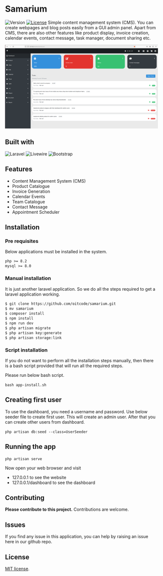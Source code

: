 # Samarium

<img src="https://img.shields.io/badge/Version-0.8.2-blue" alt="Version">
<a href="https://packagist.org/packages/laravel/framework"><img src="https://poser.pugx.org/laravel/framework/license.svg" alt="License"></a>
Simple content management system (CMS). You can create webpages and
blog posts easily from a GUI admin panel. Apart from CMS, there
are also other features like product display, invoice creation,
calendar events, contact message, task manager, document
sharing etc.

![screenshot](dashboard-screenshot-1.png)

## Built with

<img src="https://img.shields.io/badge/Laravel-FF2D20?style=flat&logo=laravel&logoColor=white" alt="Laravel"> <img src="https://img.shields.io/badge/Livewire-AA2BE2" alt="Livewire"> <img src="https://img.shields.io/badge/Bootstrap-7952B3?style=flat&logo=bootstrap&logoColor=white" alt="Bootstrap">

## Features

- Content Management System (CMS)
- Product Catalogue
- Invoice Generation
- Calendar Events
- Team Catalogue
- Contact Message
- Appointment Scheduler

## Installation

### Pre requisites

Below applications must be installed in the system. 

```
php >= 8.2
mysql >= 8.0
```

### Manual installation

It is just another laravel application. So we do all the steps required to get a
laravel application working. 

```
$ git clone https://github.com/oitcode/samarium.git
$ mv samarium
$ composer install
$ npm install
$ npm run dev
$ php artisan migrate
$ php artisan key:generate
$ php artisan storage:link
```

### Script installation

If you do not want to perform all the installation steps manually,
then there is a bash script provided that will run all the 
required steps.

Please run below bash script.

`bash app-install.sh`

## Creating first user

To use the dashboard, you need a username and password.
Use below seeder file to create first user. This will create
an admin user. After that you can create other users from
dashboard.

`php artisan db:seed --class=UserSeeder`
 

## Running the app

`php artisan serve`

Now open your web browser and visit 
- 127.0.0.1 to see the website
- 127.0.0.1/dashboard to see the dashboard

## Contributing

__Please contribute to this project.__ Contributions are welcome.

## Issues

If you find any issue in this application, you can help by raising an issue
here in our github repo.

## License

[MIT license](https://opensource.org/licenses/MIT).
